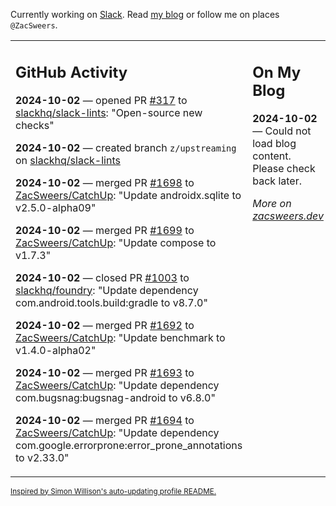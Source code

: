 Currently working on [Slack](https://slack.com/). Read [my blog](https://zacsweers.dev/) or follow me on places `@ZacSweers`.

<table><tr><td valign="top" width="60%">

## GitHub Activity
<!-- githubActivity starts -->
**2024-10-02** — opened PR [#317](https://github.com/slackhq/slack-lints/pull/317) to [slackhq/slack-lints](https://github.com/slackhq/slack-lints): "Open-source new checks"

**2024-10-02** — created branch `z/upstreaming` on [slackhq/slack-lints](https://github.com/slackhq/slack-lints)

**2024-10-02** — merged PR [#1698](https://github.com/ZacSweers/CatchUp/pull/1698) to [ZacSweers/CatchUp](https://github.com/ZacSweers/CatchUp): "Update androidx.sqlite to v2.5.0-alpha09"

**2024-10-02** — merged PR [#1699](https://github.com/ZacSweers/CatchUp/pull/1699) to [ZacSweers/CatchUp](https://github.com/ZacSweers/CatchUp): "Update compose to v1.7.3"

**2024-10-02** — closed PR [#1003](https://github.com/slackhq/foundry/pull/1003) to [slackhq/foundry](https://github.com/slackhq/foundry): "Update dependency com.android.tools.build:gradle to v8.7.0"

**2024-10-02** — merged PR [#1692](https://github.com/ZacSweers/CatchUp/pull/1692) to [ZacSweers/CatchUp](https://github.com/ZacSweers/CatchUp): "Update benchmark to v1.4.0-alpha02"

**2024-10-02** — merged PR [#1693](https://github.com/ZacSweers/CatchUp/pull/1693) to [ZacSweers/CatchUp](https://github.com/ZacSweers/CatchUp): "Update dependency com.bugsnag:bugsnag-android to v6.8.0"

**2024-10-02** — merged PR [#1694](https://github.com/ZacSweers/CatchUp/pull/1694) to [ZacSweers/CatchUp](https://github.com/ZacSweers/CatchUp): "Update dependency com.google.errorprone:error_prone_annotations to v2.33.0"
<!-- githubActivity ends -->
</td><td valign="top" width="40%">

## On My Blog
<!-- blog starts -->
**2024-10-02** — Could not load blog content. Please check back later.
<!-- blog ends -->
_More on [zacsweers.dev](https://zacsweers.dev/)_
</td></tr></table>

<sub><a href="https://simonwillison.net/2020/Jul/10/self-updating-profile-readme/">Inspired by Simon Willison's auto-updating profile README.</a></sub>